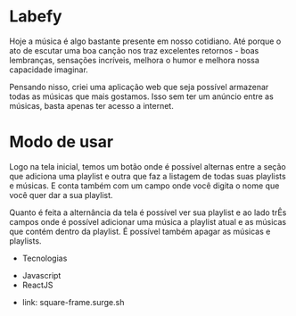 <h1>Labefy</h1>

Hoje a música é algo bastante presente em nosso cotidiano. Até porque o ato de escutar uma boa canção nos traz excelentes retornos - boas lembranças, sensações incríveis, melhora o humor e melhora nossa capacidade imaginar.

Pensando nisso, criei uma aplicação web que seja possível armazenar todas as músicas que mais gostamos. Isso sem ter um anúncio entre as músicas, basta apenas ter acesso a internet.

# Modo de usar

Logo na tela inicial, temos um botão onde é possível alternas entre a seção que adiciona uma playlist e outra que faz a listagem de todas suas playlists e músicas. E conta também com um campo onde você digita o nome que você quer dar a sua playlist.

Quanto é feita a alternância da tela é possível ver sua playlist e ao lado trÊs campos onde é possível adicionar uma música a playlist atual e as músicas que contém dentro da playlist. É possível também apagar as músicas e playlists.

- Tecnologias 
<ul>
  <li>Javascript</li>
  <li>ReactJS</li>
</ul>

- link: square-frame.surge.sh
